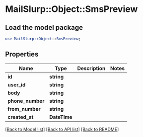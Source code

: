 # MailSlurp::Object::SmsPreview

## Load the model package
```perl
use MailSlurp::Object::SmsPreview;
```

## Properties
Name | Type | Description | Notes
------------ | ------------- | ------------- | -------------
**id** | **string** |  | 
**user_id** | **string** |  | 
**body** | **string** |  | 
**phone_number** | **string** |  | 
**from_number** | **string** |  | 
**created_at** | **DateTime** |  | 

[[Back to Model list]](../README#documentation-for-models) [[Back to API list]](../README#documentation-for-api-endpoints) [[Back to README]](../README)


